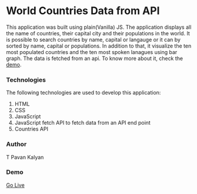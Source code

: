 # World Countries Data from API

This application was built using plain(Vanilla) JS. The application displays all the name of countries, their capital city and their populations in the world. It is possible to search countries by name, capital or langauge or it can by sorted by name, capital or populations. In addition to that, it visualize the ten most populated  countries and the ten most spoken lanagues using bar graph. The data is fetched from an api. To know more about it, check the [demo](https://www.linkedin.com/in/t-pavan-kalyan-b4b78b209/).
<!-- [demo](https://asabeneh.github.io/world-countries-data-api/). -->

### Technologies

The following technologies are used to develop this application:

1. HTML
2. CSS
3. JavaScript
4. JavaScript fetch API  to fetch data from an API end point
5. Countries API
   

### Author
T Pavan Kalyan
### Demo
[Go Live](https://www.linkedin.com/in/t-pavan-kalyan-b4b78b209/)
